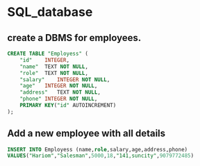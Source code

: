 # SQL_database

##  create a DBMS for employees.

```sql 
CREATE TABLE "Employess" (
	"id"	INTEGER,
	"name"	TEXT NOT NULL,
	"role"	TEXT NOT NULL,
	"salary"	INTEGER NOT NULL,
	"age"	INTEGER NOT NULL,
	"address"	TEXT NOT NULL,
	"phone"	INTEGER NOT NULL,
	PRIMARY KEY("id" AUTOINCREMENT)
);
```

## Add a new employee with all details

```sql
INSERT INTO Employess (name,role,salary,age,address,phone)
VALUES("Hariom","Salesman",5000,18,"141,suncity",9079772485)
```
